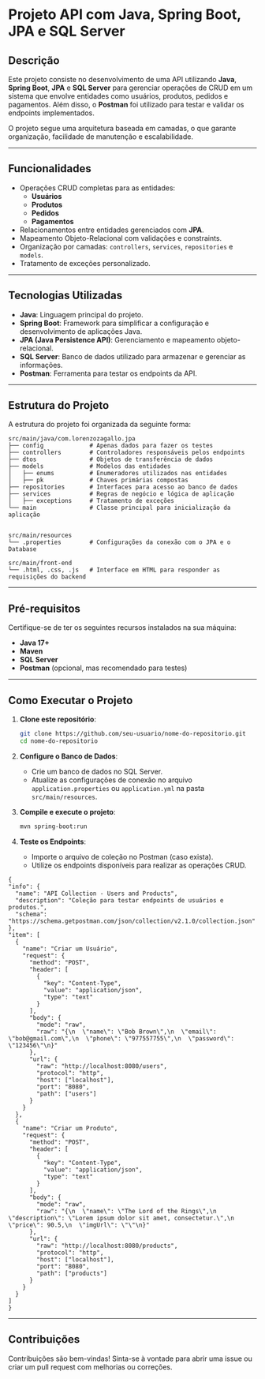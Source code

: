 # Projeto API com Java, Spring Boot, JPA e SQL Server  

## Descrição  
Este projeto consiste no desenvolvimento de uma API utilizando **Java**, **Spring Boot**, **JPA** e **SQL Server** para gerenciar operações de CRUD em um sistema que envolve entidades como usuários, produtos, pedidos e pagamentos. Além disso, o **Postman** foi utilizado para testar e validar os endpoints implementados.  

O projeto segue uma arquitetura baseada em camadas, o que garante organização, facilidade de manutenção e escalabilidade.  

---

## Funcionalidades  
- Operações CRUD completas para as entidades:  
  - **Usuários**  
  - **Produtos**  
  - **Pedidos**  
  - **Pagamentos**  
- Relacionamentos entre entidades gerenciados com **JPA**.  
- Mapeamento Objeto-Relacional com validações e constraints.  
- Organização por camadas: `controllers`, `services`, `repositories` e `models`.  
- Tratamento de exceções personalizado.  

---

## Tecnologias Utilizadas  
- **Java**: Linguagem principal do projeto.  
- **Spring Boot**: Framework para simplificar a configuração e desenvolvimento de aplicações Java.  
- **JPA (Java Persistence API)**: Gerenciamento e mapeamento objeto-relacional.  
- **SQL Server**: Banco de dados utilizado para armazenar e gerenciar as informações.  
- **Postman**: Ferramenta para testar os endpoints da API.  

---

## Estrutura do Projeto  
A estrutura do projeto foi organizada da seguinte forma:  
```
src/main/java/com.lorenzozagallo.jpa
├── config             # Apenas dados para fazer os testes
├── controllers        # Controladores responsáveis pelos endpoints  
├── dtos               # Objetos de transferência de dados  
├── models             # Modelos das entidades  
│   ├── enums          # Enumeradores utilizados nas entidades  
│   ├── pk             # Chaves primárias compostas  
├── repositories       # Interfaces para acesso ao banco de dados  
├── services           # Regras de negócio e lógica de aplicação  
│   ├── exceptions     # Tratamento de exceções  
└── main               # Classe principal para inicialização da aplicação  


src/main/resources
└── .properties        # Configurações da conexão com o JPA e o Database  

src/main/front-end
└── .html, .css, .js   # Interface em HTML para responder as requisições do backend
```  

---

## Pré-requisitos  
Certifique-se de ter os seguintes recursos instalados na sua máquina:  
- **Java 17+**  
- **Maven**  
- **SQL Server**  
- **Postman** (opcional, mas recomendado para testes)  

---

## Como Executar o Projeto  

1. **Clone este repositório**:  
   ```bash  
   git clone https://github.com/seu-usuario/nome-do-repositorio.git  
   cd nome-do-repositorio  
   ```  

2. **Configure o Banco de Dados**:  
   - Crie um banco de dados no SQL Server.  
   - Atualize as configurações de conexão no arquivo `application.properties` ou `application.yml` na pasta `src/main/resources`.  

3. **Compile e execute o projeto**:  
   ```bash  
   mvn spring-boot:run  
   ```  

4. **Teste os Endpoints**:  
   - Importe o arquivo de coleção no Postman (caso exista).
   - Utilize os endpoints disponíveis para realizar as operações CRUD.
  ```
  {
  "info": {
    "name": "API Collection - Users and Products",
    "description": "Coleção para testar endpoints de usuários e produtos.",
    "schema": "https://schema.getpostman.com/json/collection/v2.1.0/collection.json"
  },
  "item": [
    {
      "name": "Criar um Usuário",
      "request": {
        "method": "POST",
        "header": [
          {
            "key": "Content-Type",
            "value": "application/json",
            "type": "text"
          }
        ],
        "body": {
          "mode": "raw",
          "raw": "{\n  \"name\": \"Bob Brown\",\n  \"email\": \"bob@gmail.com\",\n  \"phone\": \"977557755\",\n  \"password\": \"123456\"\n}"
        },
        "url": {
          "raw": "http://localhost:8080/users",
          "protocol": "http",
          "host": ["localhost"],
          "port": "8080",
          "path": ["users"]
        }
      }
    },
    {
      "name": "Criar um Produto",
      "request": {
        "method": "POST",
        "header": [
          {
            "key": "Content-Type",
            "value": "application/json",
            "type": "text"
          }
        ],
        "body": {
          "mode": "raw",
          "raw": "{\n  \"name\": \"The Lord of the Rings\",\n  \"description\": \"Lorem ipsum dolor sit amet, consectetur.\",\n  \"price\": 90.5,\n  \"imgUrl\": \"\"\n}"
        },
        "url": {
          "raw": "http://localhost:8080/products",
          "protocol": "http",
          "host": ["localhost"],
          "port": "8080",
          "path": ["products"]
        }
      }
    }
  ]
}

  ```

---

## Contribuições  
Contribuições são bem-vindas! Sinta-se à vontade para abrir uma issue ou criar um pull request com melhorias ou correções.
